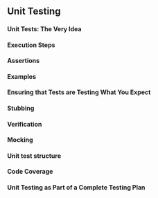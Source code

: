 ## Unit Testing

#### Unit Tests: The Very Idea

#### Execution Steps

#### Assertions

#### Examples

#### Ensuring that Tests are Testing What You Expect


#### Stubbing

#### Verification

#### Mocking


#### Unit test structure

#### Code Coverage

#### Unit Testing as Part of a Complete Testing Plan